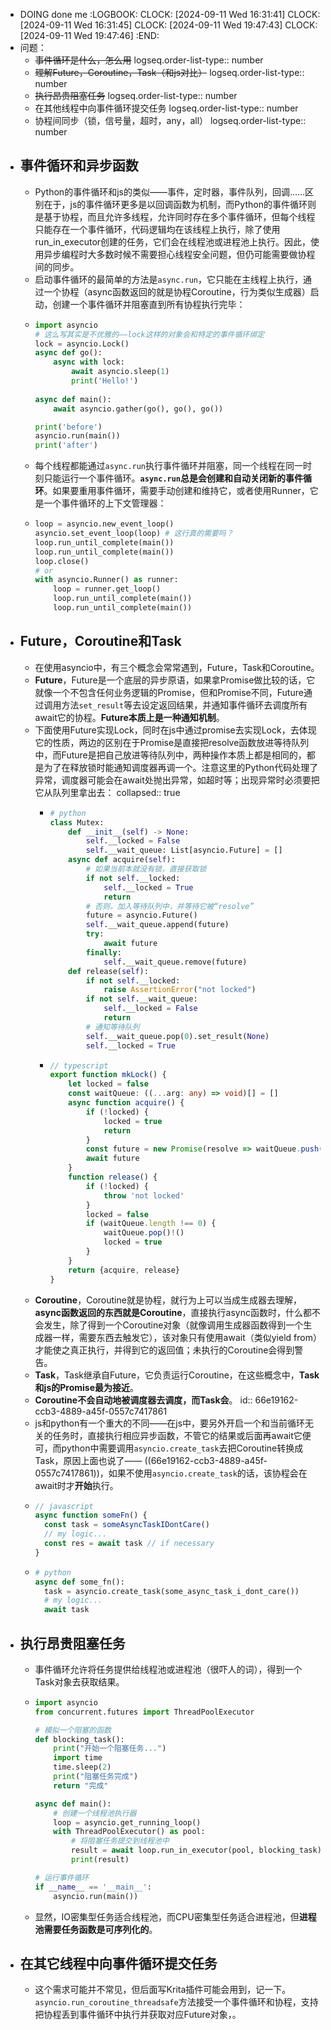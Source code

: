 - DOING done me
  :LOGBOOK:
  CLOCK: [2024-09-11 Wed 16:31:41]
  CLOCK: [2024-09-11 Wed 16:31:45]
  CLOCK: [2024-09-11 Wed 19:47:43]
  CLOCK: [2024-09-11 Wed 19:47:46]
  :END:
- 问题：
	- ~~事件循环是什么，怎么用~~
	  logseq.order-list-type:: number
	- ~~理解Future，Coroutine，Task（和js对比）~~
	  logseq.order-list-type:: number
	- ~~执行昂贵阻塞任务~~
	  logseq.order-list-type:: number
	- 在其他线程中向事件循环提交任务
	  logseq.order-list-type:: number
	- 协程间同步（锁，信号量，超时，any，all）
	  logseq.order-list-type:: number
- ## 事件循环和异步函数
	- Python的事件循环和js的类似——事件，定时器，事件队列，回调……区别在于，js的事件循环更多是以回调函数为机制，而Python的事件循环则是基于协程，而且允许多线程，允许同时存在多个事件循环，但每个线程只能存在一个事件循环，代码逻辑均在该线程上执行，除了使用run_in_executor创建的任务，它们会在线程池或进程池上执行。因此，使用异步编程时大多数时候不需要担心线程安全问题，但仍可能需要做协程间的同步。
	- 启动事件循环的最简单的方法是`async.run`，它只能在主线程上执行，通过一个协程（async函数返回的就是协程Coroutine，行为类似生成器）启动，创建一个事件循环并阻塞直到所有协程执行完毕：
	- ```python
	  import asyncio
	  # 这么写其实是不优雅的——lock这样的对象会和特定的事件循环绑定
	  lock = asyncio.Lock()
	  async def go():
	      async with lock:
	          await asyncio.sleep(1)
	          print('Hello!') 
	      
	  async def main():
	      await asyncio.gather(go(), go(), go())
	  
	  print('before')
	  asyncio.run(main())
	  print('after')
	  ```
	- 每个线程都能通过`async.run`执行事件循环并阻塞，同一个线程在同一时刻只能运行一个事件循环。**`async.run`总是会创建和自动关闭新的事件循环**。如果要重用事件循环，需要手动创建和维持它，或者使用Runner，它是一个事件循环的上下文管理器：
	- ```python
	  loop = asyncio.new_event_loop()
	  asyncio.set_event_loop(loop) # 这行真的需要吗？
	  loop.run_until_complete(main())
	  loop.run_until_complete(main())
	  loop.close()
	  # or
	  with asyncio.Runner() as runner:
	      loop = runner.get_loop()
	      loop.run_until_complete(main())
	      loop.run_until_complete(main())
	  ```
- ## Future，Coroutine和Task
	- 在使用asyncio中，有三个概念会常常遇到，Future，Task和Coroutine。
	- **Future**，Future是一个底层的异步原语，如果拿Promise做比较的话，它就像一个不包含任何业务逻辑的Promise，但和Promise不同，Future通过调用方法`set_result`等去设定返回结果，并通知事件循环去调度所有await它的协程。**Future本质上是一种通知机制**。
	- 下面使用Future实现Lock，同时在js中通过promise去实现Lock，去体现它的性质，两边的区别在于Promise是直接把resolve函数放进等待队列中，而Future是把自己放进等待队列中，两种操作本质上都是相同的，都是为了在释放锁时能通知调度器再调一个。注意这里的Python代码处理了异常，调度器可能会在await处抛出异常，如超时等；出现异常时必须要把它从队列里拿出去：
	  collapsed:: true
		- ```python
		  # python
		  class Mutex:
		      def __init__(self) -> None:
		          self.__locked = False
		          self.__wait_queue: List[asyncio.Future] = []
		      async def acquire(self):
		          # 如果当前本就没有锁，直接获取锁
		          if not self.__locked:
		              self.__locked = True
		              return
		          # 否则，加入等待队列中，并等待它被“resolve”
		          future = asyncio.Future()
		          self.__wait_queue.append(future)
		          try:
		              await future
		          finally:
		              self.__wait_queue.remove(future)
		      def release(self):
		          if not self.__locked:
		              raise AssertionError("not locked")
		          if not self.__wait_queue:
		              self.__locked = False
		              return
		          # 通知等待队列
		          self.__wait_queue.pop(0).set_result(None)
		          self.__locked = True
		  ```
		- ```typescript
		  // typescript
		  export function mkLock() {
		      let locked = false
		      const waitQueue: ((...arg: any) => void)[] = []
		      async function acquire() {
		          if (!locked) {
		              locked = true
		              return
		          }
		          const future = new Promise(resolve => waitQueue.push(resolve))
		          await future
		      }
		      function release() {
		          if (!locked) {
		              throw 'not locked'
		          }
		          locked = false
		          if (waitQueue.length !== 0) {
		              waitQueue.pop()!()
		              locked = true
		          }
		      }
		      return {acquire, release}
		  }
		  ```
	- **Coroutine**，Coroutine就是协程，就行为上可以当成生成器去理解，**async函数返回的东西就是Coroutine**，直接执行async函数时，什么都不会发生，除了得到一个Coroutine对象（就像调用生成器函数得到一个生成器一样，需要东西去触发它），该对象只有使用await（类似yield from）才能使之真正执行，并得到它的返回值；未执行的Coroutine会得到警告。
	- **Task**，Task继承自Future，它负责运行Coroutine，在这些概念中，**Task和js的Promise最为接近**。
	- **Coroutine不会自动地被调度器去调度，而Task会**。
	  id:: 66e19162-ccb3-4889-a45f-0557c7417861
	- js和python有一个重大的不同——在js中，要另外开启一个和当前循环无关的任务时，直接执行相应异步函数，不管它的结果或后面再await它便可，而python中需要调用`asyncio.create_task`去把Coroutine转换成Task，原因上面也说了—— ((66e19162-ccb3-4889-a45f-0557c7417861))，如果不使用`asyncio.create_task`的话，该协程会在await时才**开始**执行。
	- ```javascript
	  // javascript
	  async function someFn() {
	    const task = someAsyncTaskIDontCare()
	    // my logic...
	    const res = await task // if necessary
	  }
	  ```
	- ```python
	  # python
	  async def some_fn():
	    task = asyncio.create_task(some_async_task_i_dont_care())
	    # my logic...
	    await task
	  ```
- ## 执行昂贵阻塞任务
	- 事件循环允许将任务提供给线程池或进程池（很吓人的词），得到一个Task对象去获取结果。
	- ```python
	  import asyncio
	  from concurrent.futures import ThreadPoolExecutor
	  
	  # 模拟一个阻塞的函数
	  def blocking_task():
	      print("开始一个阻塞任务...")
	      import time
	      time.sleep(2)
	      print("阻塞任务完成")
	      return "完成"
	  
	  async def main():
	      # 创建一个线程池执行器
	      loop = asyncio.get_running_loop()
	      with ThreadPoolExecutor() as pool:
	          # 将阻塞任务提交到线程池中
	          result = await loop.run_in_executor(pool, blocking_task)
	          print(result)
	  
	  # 运行事件循环
	  if __name__ == '__main__':
	      asyncio.run(main())
	  ```
	- 显然，IO密集型任务适合线程池，而CPU密集型任务适合进程池，但**进程池需要任务函数是可序列化的**。
- ## 在其它线程中向事件循环提交任务
	- 这个需求可能并不常见，但后面写Krita插件可能会用到，记一下。`asyncio.run_coroutine_threadsafe`方法接受一个事件循环和协程，支持把协程丢到事件循环中执行并获取对应Future对象，。